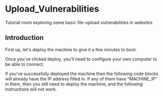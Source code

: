 # Upload_Vulnerabilities

Tutorial room exploring some basic file-upload vulnerabilities in websites

## Introduction

First up, let's deploy the machine to give it a few minutes to boot.

Once you've clicked deploy, you'll need to configure your own computer to be able to connect.

If you've successfully deployed the machine then the following code blocks will already have the IP address filled in. If any of them have "MACH​INE_IP" in them, then you still need to deploy the machine, and the following instructions will not work.

